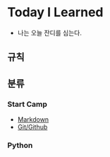 # Today I Learned
  - 나는 오늘 잔디를 심는다.

## 규칙

## 분류

### Start Camp
  - [Markdown](https://github.com/Bin-Choi/TIL/blob/main/Markdown.md)
  - [Git/Github]()

### Python
